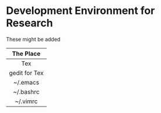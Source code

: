 # Development Environment for Research


These might be added  

| The Place |
|:------------:|
| Tex |
| gedit for Tex |
| ~/.emacs |
| ~/.bashrc |
| ~/.vimrc |
